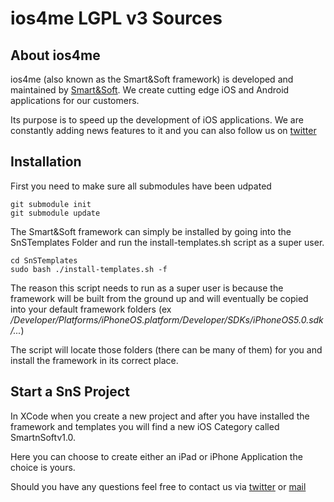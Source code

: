 ios4me LGPL v3 Sources
=========================

About ios4me
------------

ios4me (also known as the Smart&Soft framework) is developed and maintained by [Smart&Soft](www.smartnsoft.com). We create cutting edge iOS and Android applications for our customers.

Its purpose is to speed up the development of iOS applications. We are constantly adding news features to it and you can also follow us on [twitter](https://twitter.com/#!/i0s4me)

Installation
------------

First you need to make sure all submodules have been udpated

	git submodule init
	git submodule update 

The Smart&Soft framework can simply be installed by going into the SnSTemplates Folder and run the install-templates.sh script as a super user.

	cd SnSTemplates
	sudo bash ./install-templates.sh -f
	

The reason this script needs to run as a super user is because the framework will be built from the ground up and will eventually be copied into your default framework folders (ex */Developer/Platforms/iPhoneOS.platform/Developer/SDKs/iPhoneOS5.0.sdk/...*)

The script will locate those folders (there can be many of them) for you and install the framework in its correct place.

Start a SnS Project
-------------------

In XCode when you create a new project and after you have installed the framework and templates you will find a new iOS Category called SmartnSoftv1.0. 

Here you can choose to create either an iPad or iPhone Application the choice is yours. 

Should you have any questions feel free to contact us via [twitter](https://twitter.com/#!/i0s4me) or [mail](mailto:johan@smartnsoft.com)

